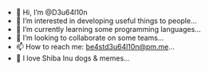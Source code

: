 - 👋 Hi, I’m @D3u64l10n
- 👀 I’m interested in developing useful things to people...
- 🌱 I’m currently learning some programming languages...
- 💞️ I’m looking to collaborate on some teams...
- 📫 How to reach me: be4std3u64l10n@pm.me...
- 🐶 I love Shiba Inu dogs & memes...

<!---
D3u64l10n/D3u64l10n is a ✨ special ✨ repository because its `README.md` (this file) appears on your GitHub profile.
You can click the Preview link to take a look at your changes.
--->
